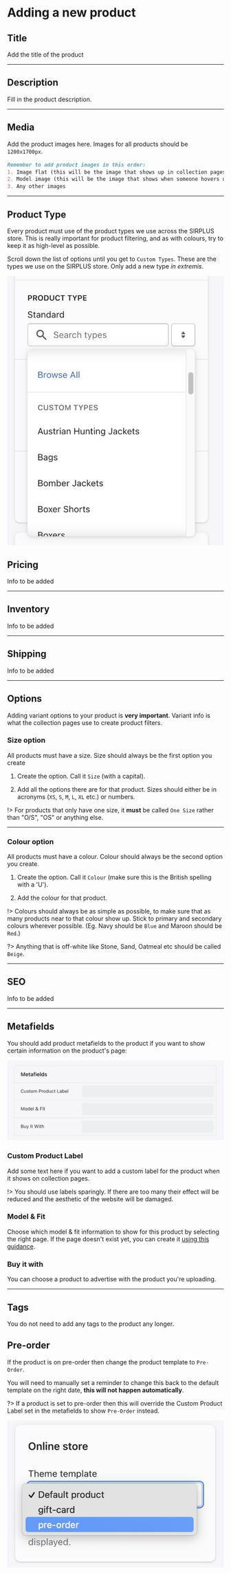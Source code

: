 # Adding a new product

## Title

Add the title of the product

***
## Description

Fill in the product description.

***
## Media

Add the product images here. Images for all products should be `1200x1700px`.

```md
Remember to add product images in this order:
1. Image flat (this will be the image that shows up in collection pages)
2. Model image (this will be the image that shows when someone hovers over the product on collection pages)
3. Any other images
```

***

## Product Type

Every product must use of the product types we use across the SIRPLUS store. This is really important for product filtering, and as with colours, try to keep it as high-level as possible.

Scroll down the list of options until you get to `Custom Types`. These are the types we use on the SIRPLUS store. Only add a new type *in extremis*.

![Product Type](/_media/type.jpg ':size=50%')


## Pricing

Info to be added 

***
## Inventory

Info to be added

***
## Shipping

Info to be added

***
## Options

Adding variant options to your product is **very important**. Variant info is what the collection pages use to create product filters.

### Size option

All products must have a size. Size should always be the first option you create

1. Create the option. Call it `Size` (with a capital).

2. Add all the options there are for that product. Sizes should either be in acronyms (`XS`, `S`, `M`, `L`, `XL` etc.) or numbers.

!> For products that only have one size, it **must** be called `One Size` rather than "O/S", "OS" or anything else.

***
### Colour option

All products must have a colour. Colour should always be the second option you create.

1. Create the option. Call it `Colour` (make sure this is the British spelling with a 'U').

2. Add the colour for that product.

!> Colours should always be as simple as possible, to make sure that as many products near to that colour show up. Stick to primary and secondary colours wherever possible. (Eg. Navy should be `Blue` and Maroon should be `Red`.)

?> Anything that is off-white like Stone, Sand, Oatmeal etc should be called `Beige`.

***
## SEO

Info to be added

***
## Metafields

You should add product metafields to the product if you want to show certain information on the product's page:

![Metafields](/_media/metafields.jpg ':size=50%')

### Custom Product Label

Add some text here if you want to add a custom label for the product when it shows on collection pages.

!> You should use labels sparingly. If there are too many their effect will be reduced and the aesthetic of the website will be damaged.

### Model & Fit

Choose which model & fit information to show for this product by selecting the right page. If the page doesn't exist yet, you can create it [using this guidance](/sizing.md).

### Buy it with

You can choose a product to advertise with the product you're uploading.

***
## Tags

You do not need to add any tags to the product any longer.

## Pre-order

If the product is on pre-order then change the product template to `Pre-Order`.

You will need to manually set a reminder to change this back to the default template on the right date, **this will not happen automatically**.

?> If a product is set to pre-order then this will override the Custom Product Label set in the metafields to show `Pre-Order` instead.

![Pre-order](_media/pre-order.jpg ':size=50%')